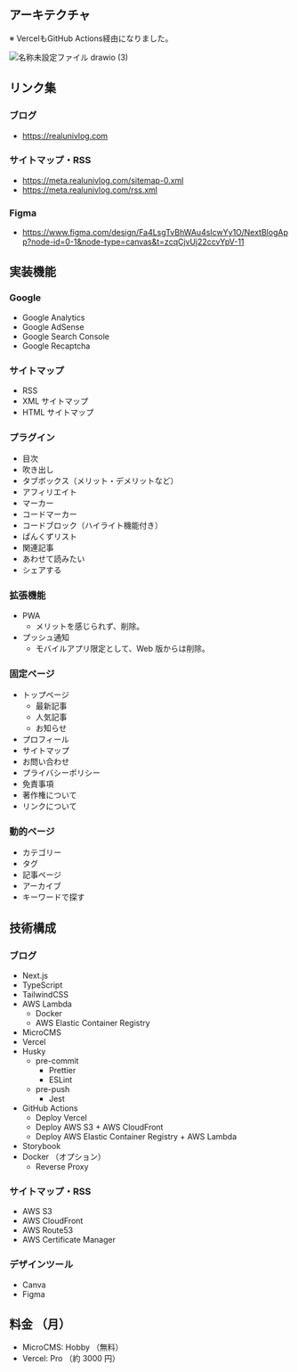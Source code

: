 ## アーキテクチャ

※ VercelもGitHub Actions経由になりました。

![名称未設定ファイル drawio (3)](https://github.com/user-attachments/assets/76d95aef-dcbd-4235-918f-7b35df656f01)

## リンク集

### ブログ

- https://realunivlog.com

### サイトマップ・RSS

- https://meta.realunivlog.com/sitemap-0.xml
- https://meta.realunivlog.com/rss.xml

### Figma

- https://www.figma.com/design/Fa4LsgTvBhWAu4sIcwYy1O/NextBlogApp?node-id=0-1&node-type=canvas&t=zcqCjvUj22ccvYpV-11

<!-- ### Storybook （ダークモード開発中）

- https://d39bs3pqaz25oq.cloudfront.net -->
<!--
## 開発方法

まずは`.env.example`を`.env`に変更し、適切に設定する。

### 開発環境

```
npm install
npm run dev
```

### 本番環境

```
npm install
npm run build
npm start
```
-->

## 実装機能

### Google

- Google Analytics
- Google AdSense
- Google Search Console
- Google Recaptcha

### サイトマップ

- RSS
- XML サイトマップ
- HTML サイトマップ

### プラグイン

- 目次
- 吹き出し
- タブボックス（メリット・デメリットなど）
- アフィリエイト
- マーカー
- コードマーカー
- コードブロック（ハイライト機能付き）
- ぱんくずリスト
- 関連記事
- あわせて読みたい
- シェアする

### 拡張機能

- PWA
  - メリットを感じられず、削除。
- プッシュ通知
  - モバイルアプリ限定として、Web 版からは削除。

### 固定ページ

- トップページ
  - 最新記事
  - 人気記事
  - お知らせ
- プロフィール
- サイトマップ
- お問い合わせ
- プライバシーポリシー
- 免責事項
- 著作権について
- リンクについて

### 動的ページ

- カテゴリー
- タグ
- 記事ページ
- アーカイブ
- キーワードで探す

## 技術構成

### ブログ

- Next.js
- TypeScript
- TailwindCSS
- AWS Lambda
  - Docker
  - AWS Elastic Container Registry
- MicroCMS
- Vercel
- Husky
  - pre-commit
    - Prettier
    - ESLint
  - pre-push
    - Jest
- GitHub Actions
  - Deploy Vercel
  - Deploy AWS S3 + AWS CloudFront
  - Deploy AWS Elastic Container Registry + AWS Lambda
- Storybook
- Docker （オプション）
  - Reverse Proxy

### サイトマップ・RSS

- AWS S3
- AWS CloudFront
- AWS Route53
- AWS Certificate Manager

### デザインツール

- Canva
- Figma

## 料金 （月）

- MicroCMS: Hobby （無料）
- Vercel: Pro （約 3000 円）
<!--

## 今後実装したい機能・課題

### 課題

- 広告表示の関係で`Link`ではなく`window.location.href`を使用しているが、パフォーマンスが悪いので`Link`に変更したい。（Next.js の魅力を最大限に引き出す。）
  - 結論、a タグで良い。（未実装）
- Google AdSense を導入してから、全体的にパフォーマンスが落ちている。（ PageSpeedInsight ）
  - 許容範囲ではある。

### 機能

- コードタグにコピーボタンの実装 -->
